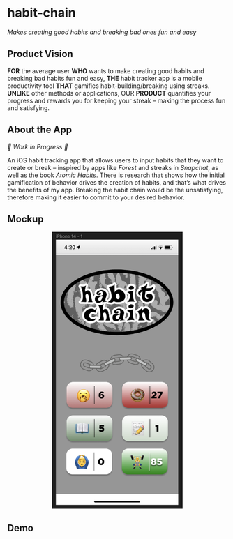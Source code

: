# habit-chain
<i>Makes creating good habits and breaking bad ones fun and easy</i>

## Product Vision
<p>
<b>FOR</b> the average user <b>WHO</b> wants to make creating good habits and breaking bad habits fun and easy, <b>THE</b> habit tracker app is a mobile productivity tool <b>THAT</b> gamifies habit-building/breaking using streaks. <b>UNLIKE</b> other methods or applications, OUR <b>PRODUCT</b> quantifies your progress and rewards you for keeping your streak – making the process fun and satisfying.
</p>

## About the App
<i>🔨 Work in Progress 🔨</i>
<p>
  An iOS habit tracking app that allows users to input habits that they want to create or break – inspired by apps like <i>Forest</i> and streaks in <i>Snapchat</i>, as well as the book <i>Atomic Habits</i>. 
  There is research that shows how the initial gamification of behavior drives the creation of habits, and that’s what drives the benefits of my app. Breaking the habit chain would be the unsatisfying, therefore making it easier to commit to your desired behavior.
</p>

## Mockup
<div align="center">
  <img width="300" src="mockups/habit-chain-original-mockup.png" alt="Habit Chain's App Mockup">
</div>

## Demo
